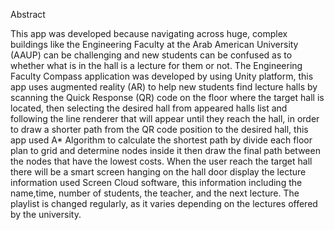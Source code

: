 Abstract

This app was developed because navigating across huge, complex buildings like the Engineering Faculty at the Arab American
University (AAUP) can be challenging and new students can be confused as to whether what is in the hall is a lecture for 
them or not.  The Engineering Faculty Compass application was developed by using Unity platform, this app uses augmented 
reality (AR) to help new students find lecture halls by scanning the Quick Response (QR) code on the floor where the target
hall is located, then selecting the desired hall from appeared halls list and following the line renderer that will appear 
until they reach the hall, in order to draw a shorter path from the QR code position to the desired hall, this app used A*
Algorithm to calculate the shortest path by divide each floor plan to grid and determine nodes inside it then draw the final
path between the nodes that have the lowest costs.  When the user reach the target hall there will be a smart screen hanging 
on the hall door display the lecture information used Screen Cloud software, this information including the name,time, number
of students, the teacher, and the next lecture. The playlist is changed regularly, as it varies depending on the lectures offered
by the university.
